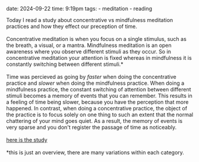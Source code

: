 date: 2024-09-22
time: 9:19pm
tags:
    - meditation
    - reading

Today I read a study about concentrative vs mindfulness meditation practices and how they effect our preception of time. <br><br>
Concentrative meditation is when you focus on a single stimulus, such as the breath, a visual, or a mantra. 
Mindfulness meditation is an open awareness where you observe different stimuli as they occur. 
So in concentrative meditation your attention is fixed whereas in mindfulness it is constantly switching between different stimuli.\*<br><br> 
Time was percieved as going by *faster* when doing the concentrative practice and *slower* when doing the mindfulness practice.
When doing a mindfulness practice, the constant switching of attention between different stimuli becomes a memory of events that you can remember. 
This results in a feeling of time being slower, because you have the perception that more happened. 
In contrast, when doing a concentrative practice, the object of the practice is to focus solely on one thing to such an extent that the normal chattering of your mind goes quiet.
As a result, the memory of events is very sparse and you don't register the passage of time as noticeably. 
<br><br>
<a href="https://psycnet.apa.org/record/2020-58786-001">here is the study</a>
<br><br>
*this is just an overview, there are many variations within each category. 

